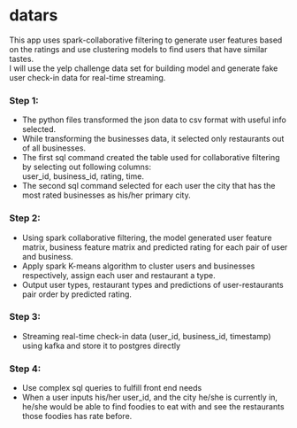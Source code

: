 # datars
This app uses spark-collaborative filtering to generate user features based on the ratings and use clustering models to 
find users that have similar tastes.   
I will use the yelp challenge data set for building model and generate fake user check-in data for real-time streaming. 

### Step 1: 
- The python files transformed the json data to csv format with useful info selected.  
- While transforming the businesses data, it selected only restaurants out of all businesses.  
- The first sql command created the table used for collaborative filtering by selecting out following columns:  
user_id, business_id, rating, time.
- The second sql command selected for each user the city that has the most rated businesses as his/her primary city.   
### Step 2:
- Using spark collaborative filtering, the model generated user feature matrix, business feature matrix and 
predicted rating for each pair of user and business.  
- Apply spark K-means algorithm to cluster users and businesses respectively, assign each user and restaurant a type.
- Output user types, restaurant types and predictions of user-restaurants pair order by predicted rating.  
### Step 3:
- Streaming real-time check-in data (user_id, business_id, timestamp) using kafka and store it to postgres directly  
### Step 4:
- Use complex sql queries to fulfill front end needs
- When a user inputs his/her user_id, and the city he/she is currently in, he/she would be able to find foodies to eat 
with and see the restaurants those foodies has rate before.

